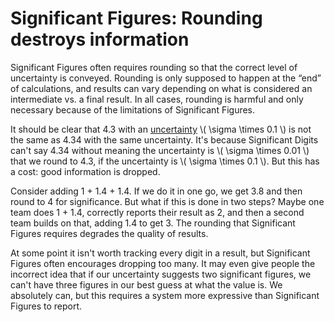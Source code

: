 # Significant Figures: Rounding destroys information

Significant Figures often requires rounding so that the correct level
of uncertainty is conveyed. Rounding is only supposed to happen at the
“end” of calculations, and results can vary depending on what is
considered an intermediate vs. a final result. In all cases, rounding
is harmful and only necessary because of the limitations of
Significant Figures.

It should be clear that 4.3 with an [uncertainty][] \\( \sigma \times
0.1 \\) is not the same as 4.34 with the same uncertainty. It's
because Significant Digits can't say 4.34 without meaning the
uncertainty is \\( \sigma \times 0.01 \\) that we round to 4.3, if the
uncertainty is \\( \sigma \times 0.1 \\). But this has a cost: good
information is dropped.

[uncertainty]: /20211209-significant_figures_gaussian_uncertainty/

Consider adding 1 + 1.4 + 1.4. If we do it in one go, we get 3.8 and
then round to 4 for significance. But what if this is done in two
steps? Maybe one team does 1 + 1.4, correctly reports their result as
2, and then a second team builds on that, adding 1.4 to get 3. The
rounding that Significant Figures requires degrades the quality of
results.

At some point it isn't worth tracking every digit in a result, but
Significant Figures often encourages dropping too many. It may even
give people the incorrect idea that if our uncertainty suggests two
significant figures, we can't have three figures in our best guess at
what the value is. We absolutely can, but this requires a system more
expressive than Significant Figures to report.

